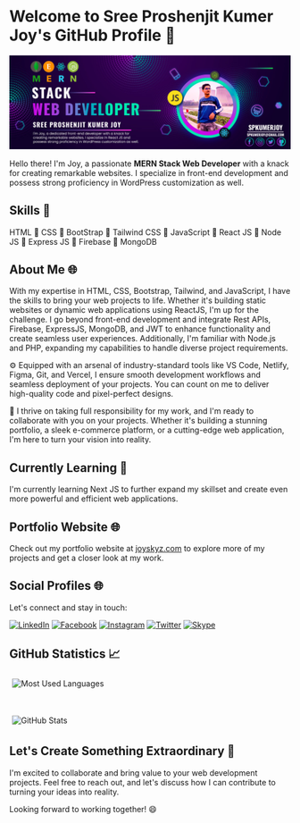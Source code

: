 # Welcome to Sree Proshenjit Kumer Joy's GitHub Profile 👋

![Sree Proshenjit Kumer Joy](https://raw.githubusercontent.com/spkumerjoy/spkumerjoy/main/github-banner.jpg)

Hello there! I'm Joy, a passionate **MERN Stack Web Developer** with a knack for creating remarkable websites. I specialize in front-end development and possess strong proficiency in WordPress customization as well.

## Skills 🚀

HTML 🔹 CSS 🔹 BootStrap 🔹 Tailwind CSS 🔹 JavaScript 🔹 React JS 🔹 Node JS 🔹 Express JS 🔹 Firebase 🔹 MongoDB

## About Me 🌐

With my expertise in HTML, CSS, Bootstrap, Tailwind, and JavaScript, I have the skills to bring your web projects to life. Whether it's building static websites or dynamic web applications using ReactJS, I'm up for the challenge. I go beyond front-end development and integrate Rest APIs, Firebase, ExpressJS, MongoDB, and JWT to enhance functionality and create seamless user experiences. Additionally, I'm familiar with Node.js and PHP, expanding my capabilities to handle diverse project requirements.

⚙️ Equipped with an arsenal of industry-standard tools like VS Code, Netlify, Figma, Git, and Vercel, I ensure smooth development workflows and seamless deployment of your projects. You can count on me to deliver high-quality code and pixel-perfect designs.

🤝 I thrive on taking full responsibility for my work, and I'm ready to collaborate with you on your projects. Whether it's building a stunning portfolio, a sleek e-commerce platform, or a cutting-edge web application, I'm here to turn your vision into reality.

## Currently Learning 🌱

I'm currently learning Next JS to further expand my skillset and create even more powerful and efficient web applications.

## Portfolio Website 🌐

Check out my portfolio website at [joyskyz.com](https://joyskyz.com) to explore more of my projects and get a closer look at my work.

## Social Profiles 🌐

Let's connect and stay in touch:

[![LinkedIn](https://img.shields.io/badge/LinkedIn-spkumerjoy-blue?logo=linkedin&style=for-the-badge&logoColor=white)](https://www.linkedin.com/in/spkumerjoy)
[![Facebook](https://img.shields.io/badge/Facebook-spkumerjoy-blue?logo=facebook&style=for-the-badge&logoColor=white)](https://www.facebook.com/spkumerjoy)
[![Instagram](https://img.shields.io/badge/Instagram-spkumerjoy-pink?logo=instagram&style=for-the-badge&logoColor=white)](https://www.instagram.com/spkumerjoy)
[![Twitter](https://img.shields.io/badge/Twitter-spkumerjoy-blue?logo=twitter&style=for-the-badge&logoColor=white)](https://twitter.com/spkumerjoy)
[![Skype](https://img.shields.io/badge/Skype-joy.sky10-lightblue?logo=skype&style=for-the-badge&logoColor=white)]([skype:joy.sky10](https://join.skype.com/invite/VIy8NR6RFE7L))

## GitHub Statistics 📈


  <div style="flex: 50%; padding: 5px;">
    <img src="https://github-readme-stats.vercel.app/api/top-langs/?username=spkumerjoy&layout=compact&hide=html&langs_count=6&card_width=300" alt="Most Used Languages" align="center" />
  </div>
  <br>
  <div style="flex: 50%; padding: 5px; margin-top: 20px">
    <img src="https://github-readme-stats.vercel.app/api?username=spkumerjoy&show_icons=true&count_private=true&hide=prs,issues&theme=radical" alt="GitHub Stats" align="center" />
  </div>


## Let's Create Something Extraordinary 💼

I'm excited to collaborate and bring value to your web development projects. Feel free to reach out, and let's discuss how I can contribute to turning your ideas into reality.

Looking forward to working together! 😄
